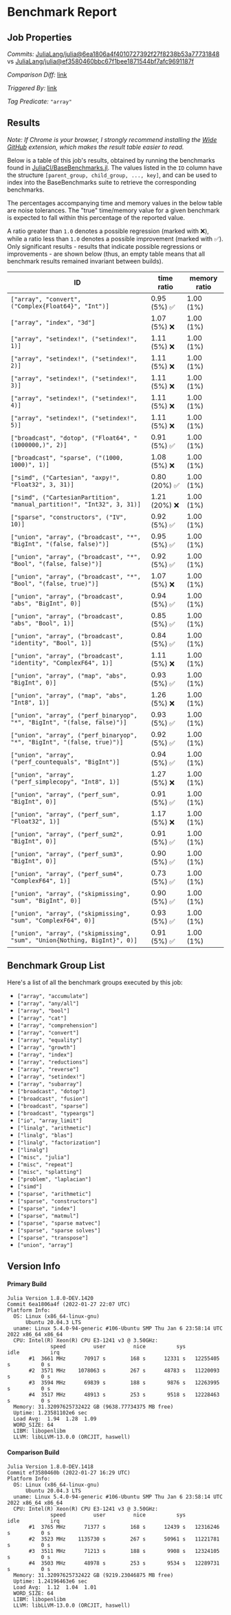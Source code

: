 # Benchmark Report

## Job Properties

*Commits:* [JuliaLang/julia@6ea1806a4f4010727392f27f8238b53a77731848](https://github.com/JuliaLang/julia/commit/6ea1806a4f4010727392f27f8238b53a77731848) vs [JuliaLang/julia@ef3580460bbc67f1bee1871544bf7afc9691187f](https://github.com/JuliaLang/julia/commit/ef3580460bbc67f1bee1871544bf7afc9691187f)

*Comparison Diff:* [link](https://github.com/JuliaLang/julia/compare/ef3580460bbc67f1bee1871544bf7afc9691187f..6ea1806a4f4010727392f27f8238b53a77731848)

*Triggered By:* [link](https://github.com/JuliaLang/julia/pull/43955)

*Tag Predicate:* `"array"`

## Results

*Note: If Chrome is your browser, I strongly recommend installing the [Wide GitHub](https://chrome.google.com/webstore/detail/wide-github/kaalofacklcidaampbokdplbklpeldpj?hl=en)
extension, which makes the result table easier to read.*

Below is a table of this job's results, obtained by running the benchmarks found in
[JuliaCI/BaseBenchmarks.jl](https://github.com/JuliaCI/BaseBenchmarks.jl). The values
listed in the `ID` column have the structure `[parent_group, child_group, ..., key]`,
and can be used to index into the BaseBenchmarks suite to retrieve the corresponding
benchmarks.

The percentages accompanying time and memory values in the below table are noise tolerances. The "true"
time/memory value for a given benchmark is expected to fall within this percentage of the reported value.

A ratio greater than `1.0` denotes a possible regression (marked with :x:), while a ratio less
than `1.0` denotes a possible improvement (marked with :white_check_mark:). Only significant results - results
that indicate possible regressions or improvements - are shown below (thus, an empty table means that all
benchmark results remained invariant between builds).

| ID | time ratio | memory ratio |
|----|------------|--------------|
| `["array", "convert", ("Complex{Float64}", "Int")]` | 0.95 (5%) :white_check_mark: | 1.00 (1%)  |
| `["array", "index", "3d"]` | 1.07 (5%) :x: | 1.00 (1%)  |
| `["array", "setindex!", ("setindex!", 1)]` | 1.11 (5%) :x: | 1.00 (1%)  |
| `["array", "setindex!", ("setindex!", 2)]` | 1.11 (5%) :x: | 1.00 (1%)  |
| `["array", "setindex!", ("setindex!", 3)]` | 1.11 (5%) :x: | 1.00 (1%)  |
| `["array", "setindex!", ("setindex!", 4)]` | 1.11 (5%) :x: | 1.00 (1%)  |
| `["array", "setindex!", ("setindex!", 5)]` | 1.11 (5%) :x: | 1.00 (1%)  |
| `["broadcast", "dotop", ("Float64", "(1000000,)", 2)]` | 0.91 (5%) :white_check_mark: | 1.00 (1%)  |
| `["broadcast", "sparse", ("(1000, 1000)", 1)]` | 1.08 (5%) :x: | 1.00 (1%)  |
| `["simd", ("Cartesian", "axpy!", "Float32", 3, 31)]` | 0.80 (20%) :white_check_mark: | 1.00 (1%)  |
| `["simd", ("CartesianPartition", "manual_partition!", "Int32", 3, 31)]` | 1.21 (20%) :x: | 1.00 (1%)  |
| `["sparse", "constructors", ("IV", 10)]` | 0.92 (5%) :white_check_mark: | 1.00 (1%)  |
| `["union", "array", ("broadcast", "*", "BigInt", "(false, false)")]` | 0.95 (5%) :white_check_mark: | 1.00 (1%)  |
| `["union", "array", ("broadcast", "*", "Bool", "(false, false)")]` | 0.92 (5%) :white_check_mark: | 1.00 (1%)  |
| `["union", "array", ("broadcast", "*", "Bool", "(false, true)")]` | 1.07 (5%) :x: | 1.00 (1%)  |
| `["union", "array", ("broadcast", "abs", "BigInt", 0)]` | 0.94 (5%) :white_check_mark: | 1.00 (1%)  |
| `["union", "array", ("broadcast", "abs", "Bool", 1)]` | 0.85 (5%) :white_check_mark: | 1.00 (1%)  |
| `["union", "array", ("broadcast", "identity", "Bool", 1)]` | 0.84 (5%) :white_check_mark: | 1.00 (1%)  |
| `["union", "array", ("broadcast", "identity", "ComplexF64", 1)]` | 1.11 (5%) :x: | 1.00 (1%)  |
| `["union", "array", ("map", "abs", "BigInt", 0)]` | 0.93 (5%) :white_check_mark: | 1.00 (1%)  |
| `["union", "array", ("map", "abs", "Int8", 1)]` | 1.26 (5%) :x: | 1.00 (1%)  |
| `["union", "array", ("perf_binaryop", "*", "BigInt", "(false, false)")]` | 0.93 (5%) :white_check_mark: | 1.00 (1%)  |
| `["union", "array", ("perf_binaryop", "*", "BigInt", "(false, true)")]` | 0.92 (5%) :white_check_mark: | 1.00 (1%)  |
| `["union", "array", ("perf_countequals", "BigInt")]` | 0.94 (5%) :white_check_mark: | 1.00 (1%)  |
| `["union", "array", ("perf_simplecopy", "Int8", 1)]` | 1.27 (5%) :x: | 1.00 (1%)  |
| `["union", "array", ("perf_sum", "BigInt", 0)]` | 0.91 (5%) :white_check_mark: | 1.00 (1%)  |
| `["union", "array", ("perf_sum", "Float32", 1)]` | 1.17 (5%) :x: | 1.00 (1%)  |
| `["union", "array", ("perf_sum2", "BigInt", 0)]` | 0.91 (5%) :white_check_mark: | 1.00 (1%)  |
| `["union", "array", ("perf_sum3", "BigInt", 0)]` | 0.90 (5%) :white_check_mark: | 1.00 (1%)  |
| `["union", "array", ("perf_sum4", "ComplexF64", 1)]` | 0.73 (5%) :white_check_mark: | 1.00 (1%)  |
| `["union", "array", ("skipmissing", "sum", "BigInt", 0)]` | 0.90 (5%) :white_check_mark: | 1.00 (1%)  |
| `["union", "array", ("skipmissing", "sum", "ComplexF64", 0)]` | 0.93 (5%) :white_check_mark: | 1.00 (1%)  |
| `["union", "array", ("skipmissing", "sum", "Union{Nothing, BigInt}", 0)]` | 0.91 (5%) :white_check_mark: | 1.00 (1%)  |

## Benchmark Group List

Here's a list of all the benchmark groups executed by this job:

- `["array", "accumulate"]`
- `["array", "any/all"]`
- `["array", "bool"]`
- `["array", "cat"]`
- `["array", "comprehension"]`
- `["array", "convert"]`
- `["array", "equality"]`
- `["array", "growth"]`
- `["array", "index"]`
- `["array", "reductions"]`
- `["array", "reverse"]`
- `["array", "setindex!"]`
- `["array", "subarray"]`
- `["broadcast", "dotop"]`
- `["broadcast", "fusion"]`
- `["broadcast", "sparse"]`
- `["broadcast", "typeargs"]`
- `["io", "array_limit"]`
- `["linalg", "arithmetic"]`
- `["linalg", "blas"]`
- `["linalg", "factorization"]`
- `["linalg"]`
- `["misc", "julia"]`
- `["misc", "repeat"]`
- `["misc", "splatting"]`
- `["problem", "laplacian"]`
- `["simd"]`
- `["sparse", "arithmetic"]`
- `["sparse", "constructors"]`
- `["sparse", "index"]`
- `["sparse", "matmul"]`
- `["sparse", "sparse matvec"]`
- `["sparse", "sparse solves"]`
- `["sparse", "transpose"]`
- `["union", "array"]`

## Version Info

#### Primary Build

```
Julia Version 1.8.0-DEV.1420
Commit 6ea1806a4f (2022-01-27 22:07 UTC)
Platform Info:
  OS: Linux (x86_64-linux-gnu)
      Ubuntu 20.04.3 LTS
  uname: Linux 5.4.0-94-generic #106-Ubuntu SMP Thu Jan 6 23:58:14 UTC 2022 x86_64 x86_64
  CPU: Intel(R) Xeon(R) CPU E3-1241 v3 @ 3.50GHz: 
              speed         user         nice          sys         idle          irq
       #1  3661 MHz      70917 s        168 s      12331 s   12255405 s          0 s
       #2  3571 MHz    1078063 s        267 s      48783 s   11220093 s          0 s
       #3  3594 MHz      69839 s        188 s       9876 s   12263995 s          0 s
       #4  3517 MHz      48913 s        253 s       9518 s   12228463 s          0 s
  Memory: 31.32097625732422 GB (9638.77734375 MB free)
  Uptime: 1.23581102e6 sec
  Load Avg:  1.94  1.28  1.09
  WORD_SIZE: 64
  LIBM: libopenlibm
  LLVM: libLLVM-13.0.0 (ORCJIT, haswell)

```

#### Comparison Build

```
Julia Version 1.8.0-DEV.1418
Commit ef3580460b (2022-01-27 16:29 UTC)
Platform Info:
  OS: Linux (x86_64-linux-gnu)
      Ubuntu 20.04.3 LTS
  uname: Linux 5.4.0-94-generic #106-Ubuntu SMP Thu Jan 6 23:58:14 UTC 2022 x86_64 x86_64
  CPU: Intel(R) Xeon(R) CPU E3-1241 v3 @ 3.50GHz: 
              speed         user         nice          sys         idle          irq
       #1  3765 MHz      71377 s        168 s      12439 s   12316246 s          0 s
       #2  3523 MHz    1135730 s        267 s      50961 s   11221781 s          0 s
       #3  3511 MHz      71213 s        188 s       9908 s   12324105 s          0 s
       #4  3503 MHz      48978 s        253 s       9534 s   12289731 s          0 s
  Memory: 31.32097625732422 GB (9219.23046875 MB free)
  Uptime: 1.24196463e6 sec
  Load Avg:  1.12  1.04  1.01
  WORD_SIZE: 64
  LIBM: libopenlibm
  LLVM: libLLVM-13.0.0 (ORCJIT, haswell)

```
